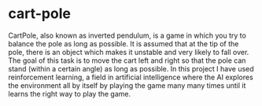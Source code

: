 # cart-pole
CartPole, also known as inverted pendulum, is a game in which you try to balance the pole as long as possible. It is assumed that at the tip of the pole, there is an object which makes it unstable and very likely to fall over. The goal of this task is to move the cart left and right so that the pole can stand (within a certain angle) as long as possible. In this project I have used reinforcement learning, a field in artificial intelligence where the AI explores the environment all by itself by playing the game many many times until it learns the right way to play the game.

